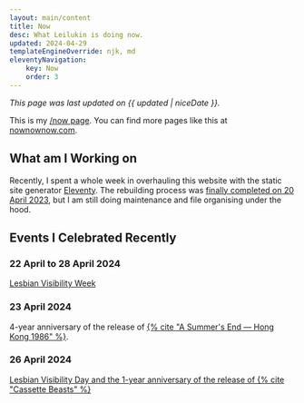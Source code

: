 ```yaml
---
layout: main/content
title: Now
desc: What Leilukin is doing now.
updated: 2024-04-29
templateEngineOverride: njk, md
eleventyNavigation:
    key: Now
    order: 3
---
```


*This page was last updated on {{ updated | niceDate }}.*

This is my [/now page](https://nownownow.com/about). You can find more pages like this at [nownownow.com](https://nownownow.com/).

## What am I Working on

Recently, I spent a whole week in overhauling this website with the static site generator [Eleventy](https://www.11ty.dev/). The rebuilding process was [finally completed on 20 April 2023](/blog/posts/2024-04-21-april-2024-leilukins-hub-overhaul-with-eleventy/), but I am still doing maintenance and file organising under the hood.


## Events I Celebrated Recently

### 22 April to 28 April 2024

[Lesbian Visibility Week](https://www.lesbianvisibilityweek.com/)

### 23 April 2024

4-year anniversary of the release of [{% cite "A Summer's End — Hong Kong 1986" %}](/shrines/asummersend/).

### 26 April 2024
[Lesbian Visibility Day and the 1-year anniversary of the release of {% cite "Cassette Beasts" %}](/blog/posts/2024-04-27-lesbian-visibility-day1-year-anniversary-of-cassette-beasts/)